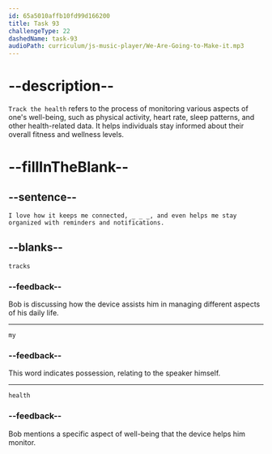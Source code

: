```yaml
---
id: 65a5010affb10fd99d166200
title: Task 93
challengeType: 22
dashedName: task-93
audioPath: curriculum/js-music-player/We-Are-Going-to-Make-it.mp3
---
```


<!--
AUDIO REFERENCE:
Bob: I love how it keeps me connected, tracks my health, and even helps me stay organized with reminders and notifications.
-->

# --description--

`Track the health` refers to the process of monitoring various aspects of one's well-being, such as physical activity, heart rate, sleep patterns, and other health-related data. It helps individuals stay informed about their overall fitness and wellness levels.

# --fillInTheBlank--

## --sentence--

`I love how it keeps me connected, _ _ _, and even helps me stay organized with reminders and notifications.`

## --blanks--

`tracks`

### --feedback--

Bob is discussing how the device assists him in managing different aspects of his daily life.

---

`my`

### --feedback--

This word indicates possession, relating to the speaker himself.

---

`health`

### --feedback--

Bob mentions a specific aspect of well-being that the device helps him monitor.
